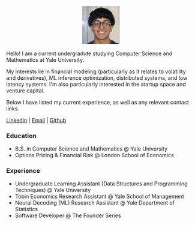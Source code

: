 <p align="center">
  <img src="profile.jpeg" width="20%" height="20%">
</p>

Hello! I am a current undergradute studying Computer Science and Mathematics at Yale University. 

My interests lie in financial modeling (particularly as it relates to volatility and derivatives), ML inference optimization, distributed systems, and low latency systems. I'm also particularly interested in the atartup space and venture capital.

Below I have listed my current experience, as well as any relevant contact links. 

[Linkedin](https://www.linkedin.com/in/baig-farhan/) | [Email](mailto:farhan.baig@yale.edu) | [Github](https://github.com/f-baig)

### Education

- B.S. in Computer Science and Mathematics @ Yale University
- Options Pricing & Financial Risk @ London School of Economics

### Experience

- Undergraduate Learning Assistant (Data Structures and Programming Techniques) @ Yale University
- Tobin Economics Research Assistant @ Yale School of Management
- Neural Decoding (ML) Research Assistant @ Yale Department of Statistics
- Software Developer @ The Founder Series
